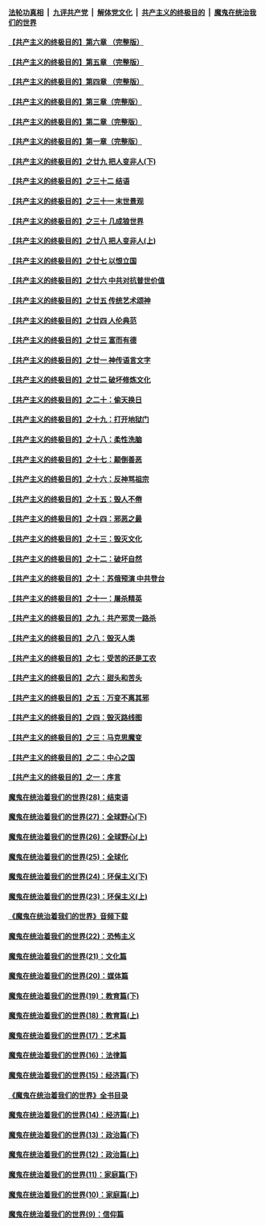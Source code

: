 ####  [法轮功真相](../../../../basic/blob/master/README.md?t=09301652) &nbsp;|&nbsp; [九评共产党](../../../../9ping.md/blob/master/README.md?t=09301652) &nbsp;|&nbsp; [解体党文化](../../../../jtdwh.md/blob/master/README.md?t=09301652)  &nbsp;|&nbsp; [共产主义的终极目的](../../../../gczydzjmd.md/blob/master/README.md?t=09301652) &nbsp;|&nbsp; [魔鬼在统治我们的世界](../../../../mgztzwmdsj.md/blob/master/README.md?t=09301652) 

#### [【共产主义的终极目的】第六章 （完整版）](../pages/nsc422/n11428913.md?t=09301652) 

#### [【共产主义的终极目的】第五章 （完整版）](../pages/nsc422/n11428912.md?t=09301652) 

#### [【共产主义的终极目的】第四章 （完整版）](../pages/nsc422/n11428907.md?t=09301652) 

#### [【共产主义的终极目的】第三章（完整版）](../pages/nsc422/n11428848.md?t=09301652) 

#### [【共产主义的终极目的】第二章（完整版）](../pages/nsc422/n11428831.md?t=09301652) 

#### [【共产主义的终极目的】第一章（完整版）](../pages/nsc422/n11417651.md?t=09301652) 

#### [【共产主义的终极目的】之廿九 把人变非人(下)](../pages/nsc422/n11344140.md?t=09301652) 

#### [【共产主义的终极目的】之三十二 结语](../pages/nsc422/n11360535.md?t=09301652) 

#### [【共产主义的终极目的】之三十一 末世景观](../pages/nsc422/n11351129.md?t=09301652) 

#### [【共产主义的终极目的】之三十 几成狼世界](../pages/nsc422/n11348280.md?t=09301652) 

#### [【共产主义的终极目的】之廿八 把人变非人(上)](../pages/nsc422/n11340492.md?t=09301652) 

#### [【共产主义的终极目的】之廿七 以恨立国](../pages/nsc422/n11336944.md?t=09301652) 

#### [【共产主义的终极目的】之廿六 中共对抗普世价值](../pages/nsc422/n11324785.md?t=09301652) 

#### [【共产主义的终极目的】之廿五 传统艺术颂神](../pages/nsc422/n11296396.md?t=09301652) 

#### [【共产主义的终极目的】之廿四 人伦典范](../pages/nsc422/n11296397.md?t=09301652) 

#### [【共产主义的终极目的】之廿三 富而有德](../pages/nsc422/n11283598.md?t=09301652) 

#### [【共产主义的终极目的】之廿一 神传语言文字](../pages/nsc422/n11263265.md?t=09301652) 

#### [【共产主义的终极目的】之廿二 破坏修炼文化](../pages/nsc422/n11245728.md?t=09301652) 

#### [【共产主义的终极目的】之二十：偷天换日](../pages/nsc422/n11238846.md?t=09301652) 

#### [【共产主义的终极目的】之十九：打开地狱门](../pages/nsc422/n11206376.md?t=09301652) 

#### [【共产主义的终极目的】之十八：柔性洗脑](../pages/nsc422/n11199994.md?t=09301652) 

#### [【共产主义的终极目的】之十七：颠倒善恶](../pages/nsc422/n11179782.md?t=09301652) 

#### [【共产主义的终极目的】之十六：反神骂祖宗](../pages/nsc422/n11166798.md?t=09301652) 

#### [【共产主义的终极目的】之十五：毁人不倦](../pages/nsc422/n11166792.md?t=09301652) 

#### [【共产主义的终极目的】之十四：邪恶之最](../pages/nsc422/n11150249.md?t=09301652) 

#### [【共产主义的终极目的】之十三：毁灭文化](../pages/nsc422/n11135227.md?t=09301652) 

#### [【共产主义的终极目的】之十二：破坏自然](../pages/nsc422/n11135214.md?t=09301652) 

#### [【共产主义的终极目的】之十：苏俄预演 中共登台](../pages/nsc422/n11118424.md?t=09301652) 

#### [【共产主义的终极目的】之十一：屠杀精英](../pages/nsc422/n11118442.md?t=09301652) 

#### [【共产主义的终极目的】之九：共产邪灵一路杀](../pages/nsc422/n11114139.md?t=09301652) 

#### [【共产主义的终极目的】之八：毁灭人类](../pages/nsc422/n11108503.md?t=09301652) 

#### [【共产主义的终极目的】之七：受苦的还是工农](../pages/nsc422/n11101809.md?t=09301652) 

#### [【共产主义的终极目的】之六：甜头和苦头](../pages/nsc422/n11096971.md?t=09301652) 

#### [【共产主义的终极目的】之五：万变不离其邪](../pages/nsc422/n11091285.md?t=09301652) 

#### [【共产主义的终极目的】之四：毁灭路线图](../pages/nsc422/n11086284.md?t=09301652) 

#### [【共产主义的终极目的】之三：马克思魔变](../pages/nsc422/n11061941.md?t=09301652) 

#### [【共产主义的终极目的】之二：中心之国](../pages/nsc422/n11047728.md?t=09301652) 

#### [【共产主义的终极目的】之一：序言](../pages/nsc422/n11086077.md?t=09301652) 

#### [魔鬼在统治着我们的世界(28)：结束语](../pages/nsc422/n10936246.md?t=09301652) 

#### [魔鬼在统治着我们的世界(27)：全球野心(下)](../pages/nsc422/n10928319.md?t=09301652) 

#### [魔鬼在统治着我们的世界(26)：全球野心(上)](../pages/nsc422/n10900318.md?t=09301652) 

#### [魔鬼在统治着我们的世界(25)：全球化](../pages/nsc422/n10788205.md?t=09301652) 

#### [魔鬼在统治着我们的世界(24)：环保主义(下)](../pages/nsc422/n10695307.md?t=09301652) 

#### [魔鬼在统治着我们的世界(23)：环保主义(上)](../pages/nsc422/n10688613.md?t=09301652) 

#### [《魔鬼在统治着我们的世界》音频下载](../pages/nsc422/n10635553.md?t=09301652) 

#### [魔鬼在统治着我们的世界(22)：恐怖主义](../pages/nsc422/n10614727.md?t=09301652) 

#### [魔鬼在统治着我们的世界(21)：文化篇](../pages/nsc422/n10597706.md?t=09301652) 

#### [魔鬼在统治着我们的世界(20)：媒体篇](../pages/nsc422/n10586579.md?t=09301652) 

#### [魔鬼在统治着我们的世界(19)：教育篇(下)](../pages/nsc422/n10564808.md?t=09301652) 

#### [魔鬼在统治着我们的世界(18)：教育篇(上)](../pages/nsc422/n10526970.md?t=09301652) 

#### [魔鬼在统治着我们的世界(17)：艺术篇](../pages/nsc422/n10499093.md?t=09301652) 

#### [魔鬼在统治着我们的世界(16)：法律篇](../pages/nsc422/n10485969.md?t=09301652) 

#### [魔鬼在统治着我们的世界(15)：经济篇(下)](../pages/nsc422/n10469975.md?t=09301652) 

#### [《魔鬼在统治着我们的世界》全书目录](../pages/nsc422/n10464261.md?t=09301652) 

#### [魔鬼在统治着我们的世界(14)：经济篇(上)](../pages/nsc422/n10457370.md?t=09301652) 

#### [魔鬼在统治着我们的世界(13)：政治篇(下)](../pages/nsc422/n10448270.md?t=09301652) 

#### [魔鬼在统治着我们的世界(12)：政治篇(上)](../pages/nsc422/n10444576.md?t=09301652) 

#### [魔鬼在统治着我们的世界(11)：家庭篇(下)](../pages/nsc422/n10440961.md?t=09301652) 

#### [魔鬼在统治着我们的世界(10)：家庭篇(上)](../pages/nsc422/n10435448.md?t=09301652) 

#### [魔鬼在统治着我们的世界(9)：信仰篇](../pages/nsc422/n10432159.md?t=09301652) 


